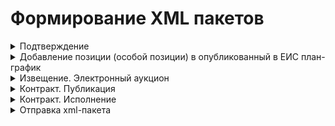 # Формирование XML пакетов

<details><summary>Подтверждение</summary><br>

**Предусловие:**<br>
Шаблон: **confirmation.xml**<br>
Результат взаимодействия с ЕИС: "Ожидание обработки"<br>

    <id> - 36 символов
    <loadId> - 8 цифр
    <refId> - текст <id> исходящего файла

**Ожидаемый результат:**<br>
Результат взаимодействия с ЕИС: "Успешно"
___
</details>

<details><summary>Добавление позиции (особой позиции) в опубликованный в ЕИС план-график</summary><br>

**Предусловие:**<br>
Шаблон: **tenderPlan2020.xml**<br>
TODO

    <id> - 8 цифр
    <externalId> - текст <externalId> исходящего файла   
    <planNumber> - текст <planNumber> исходящего файла
    <versionNumber> - текст <versionNumber> исходящего файла
    <confirmDate> - текст <createDateTime> исходящего файла
    
    <positions> # если обычная позиция плана-графика
        <commonInfo>
            <positionNumber> - 24 цифр
            <extNumber> - текст <extNumber> исходящего файла
            <IKZ> - текст <IKZ> исходящего файла, !!! если НЕТ: 36 цифр !!!
            <publishYear> - текст <publishYear> исходящего файла
            <IKU> - текст <IKU> исходящего файла,  !!! если НЕТ: 20 цифр !!!
            <purchaseNumber> - текст <purchaseNumber> исходящего файла
        </commonInfo>
    </position>

    <specialPurchasePositions> # если особая позиция плана-графика
        <positionNumber> - 24 цифр
        <extNumber> - текст <extNumber> исходящего файла
        <IKZ> - текст <IKZ> исходящего файла,  !!! если НЕТ: 36 цифр !!!
        <publishYear> - текст <publishYear> исходящего файла
        <IKU> - текст <IKU> исходящего файла,  !!! если НЕТ: 20 цифр !!!
        <purchaseNumber> - текст <purchaseNumber> исходящего файла
    </specialPurchasePosition>

**Ожидаемый результат:**<br>
Статус плана-графика: "Опубликован в ЕИС"<br>
Статус позиции (особой позиции) плана-графика: "Включена в опубликованный в ЕИС план-график"
___
</details>

<details><summary>Извещение. Электронный аукцион</summary>

### 1. Подача ценовых предложений
**Предусловие:**<br>
Шаблон: **epNotificationEF.xml**<br>
TODO

    <id> - 8 цифр
    <externalId> - текст <externalId> исходящего файла
    <ns5:commonInfo>
        <purchaseNumber> - 19 цифр
        <docNumber> - 19 цифр
    </ns5:commonInfo>
    <plannedPublishDate> - текст <plannedPublishDate> исходящего файла
    <publishDTInEIS> - текущая дата в исходном формате
    <purchaseObjectInfo> - текст <purchaseObjectInfo> исходящего файла  
    <docDate> - все теги в шаблоне меняем на текущую дату в исходном формате
    <endDT> - текст <endDT> исходящего файла 
    <summarizingDate> - текст <summarizingDate> исходящего файла 
    <stageInfo>
        <sid> - 7 цифр
        <externalSid> - текст <externalSid> исходящего файла
    </stageInfo>

**Ожидаемый результат:**<br>
Статус извещения: "Подача ценовых предложений"
___

### 2. Работа комиссии (подведение итогов)
**Предусловие:**<br>
Шаблон: **epProtocolEF2020SubmitOffers.xml**<br>
TODO

    <id> - 8 цифр
    <externalId> - текст <externalId> исходящего файла 
    <versionNumber> - текст <versionNumber> исходящего файла 
    <commonInfo>
        <purchaseNumber> - текст <purchaseNumber> пакет epNotificationEF.xml !!!
    </commonInfo>
    <publishDTInETP> - текущая дата в исходном формате
    <procedureDT> - текущая дата в исходном формате
    <signDT> - текущая дата в исходном формате

**Ожидаемый результат:**<br>
Статус извещения: "Работа комиссии (подведение итогов)"
___

### 3. Заключение контракта
**Предусловие:**<br>
Шаблон: **epProtocolEF2020Final.xml**<br>
TODO

    <id> - 8 цифр
    <externalId> - текст <externalId> исходящего файла 
    <versionNumber> - текст <versionNumber> исходящего файла 
    <commonInfo>
        <purchaseNumber> - текст <purchaseNumber> пакет epNotificationEF.xml !!!
    </commonInfo>
    <publishDTInEIS> - текущая дата в исходном формате
    <publishDTInETP> - текущая дата в исходном формате
    <procedureDT> - текущая дата в исходном формате
    <signDT> - текущая дата в исходном формате

    <docDate> - все теги в шаблоне меняем на текущую дату в исходном формате

**Ожидаемый результат:**<br>
Статус контракта: "Заключение контракта"
___

</details>

<details><summary>Контракт. Публикация</summary>

**Предусловие:**<br>
Реестр "где был": Исполнение/Регистрация контрактов/Регистрация контрактов с ЕИС
Шаблон: **contract.xml**<br>

    <id> - 8 цифр
    <externalId> - текст <externalId> исходящего файла 
    <placementDate> - текущая дата в исходном формате
    <publishDate> - текст <publishDate> исходящего файла
    <foundation> - менямем на тег <foundation> исходящего файла 
    <customer> - менямем на тег <customer> исходящего файла 
    <placer> - менямем на тег <placer> исходящего файла 
    <finances> - менямем на тег <finances> исходящего файла 
    <protocolDate> - текст <protocolDate> исходящего файла 
    <documentCode> - 6 цифр
    <signDate> - текст <signDate> исходящего файла 
    <regNum> - текст <regNum> исходящего файла,  !!! если НЕТ: 19 цифр !!!
    <number> - текст <number> исходящего файла 
    <contractSubject> - текст <contractSubject> исходящего файла 
    <priceInfo> - менямем на тег <priceInfo> исходящего файла 
    <executionPeriod> - меняем на тег <executionPeriod> исходящего файла 
    <products> - меняем на тег <products> исходящего файла 
    <docDate> - все теги в шаблоне меняем на текущую дату в исходном формате

**Ожидаемый результат:**<br>
Статус контракта: "Исполнение контракта"
Реестр "где появился": Исполнение/Реестр контрактов/Контракты на этапе исполнения
___
</details>

<details><summary>Контракт. Исполнение</summary>

**Предусловие:**<br>
Шаблон: **contract.xml**<br>
TODO

    <ns2:id> - последние 4 цифры текста тега меняем на 4 случайные цифры
    <ns2:regNum> - текст тега меняем на текст тега <regNum> исходящего файла   
    <ns2:publishDate> - текст тега меняем на текущую дату в исходном формате
    <endDate> - текст тега меняем на текст тега <endDate> исходящего файла

    <fulfilledCost> - текст тега меняем на текст тега <fulfilledCost> исходящего файла   
    <docRegNumber> (все теги) - текст тега меняем на текст тега <regNum> исходящего файла   

    <docAcceptance> - меняеем текс теги у всех документов
        <sid> - добавить новый тег с текстом (любое число)
        <code> - текст тега меняем на текст тега <code> исходящего файла   
        <name> - текст тега меняем на текст тега <name> исходящего файла   
        <documentDate> - текст тега меняем на текст тега <documentDate> исходящего файла           
        <documentNum> - текст тега меняем на текст тега <documentNum> исходящего файла   
        <deliveryAcceptDate> - текст тега меняем на текст тега <deliveryAcceptDate> исходящего файла
    </docAcceptance> 

**Ожидаемый результат:**<br>
Статус контракта: "Исполнение контракта"
___
</details>

<details><summary>Отправка xml-пакета</summary>

    1. Авторизоваться на тестовом стенде по логину "Semenova1"
    2. В панели пользователя выбрать: Администрирование -> Контент -> Загрузка файлов во входящие
    3. Нажать кнопку "Выбрать и загрузить файл" и выбрать входящий файл

</details>
